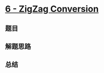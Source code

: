# [6 - ZigZag Conversion](https://leetcode.com/problems/zigzag-conversion/)

## 题目


## 解题思路


## 总结


